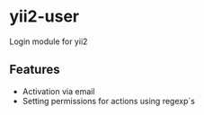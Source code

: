 # yii2-user
Login module for yii2


Features
--------

* Activation via email
* Setting permissions for actions using regexp`s
